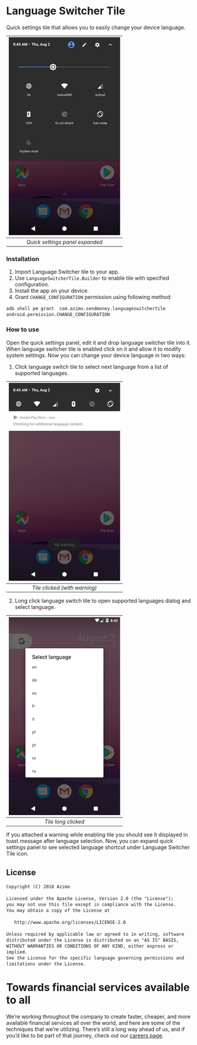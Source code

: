 # Language Switcher Tile
Quick settings tile that allows you to easily change your device language.

| ![quick_settings_panel_expanded.png](screenshots/quick_settings_panel_expanded.png) |
|:--:| 
| *Quick settings panel expanded* |

### Installation

1. Import Language Switcher tile to your app.
2. Use ```LanguageSwitcherTile.Builder``` to enable tile with specified configuration. 
3. Install the app on your device.
4. Grant ```CHANGE_CONFIGURATION``` permission using following method:

```
adb shell pm grant  com.azimo.sendmoney.languageswitchertile android.permission.CHANGE_CONFIGURATION
```

### How to use

Open the quick settings panel, edit it and drop language switcher tile into it. When language switcher tile is enabled click on it and allow it to modify system settings. Now you can change your device language in two ways:

1. Click language switch tile to select next language from a list of supported languages.

| ![tile_clicked.png](screenshots/tile_clicked.png) |
|:--:| 
| *Tile clicked (with warning)* |

2. Long click language switch tile to open supported languages dialog and select language.

| ![tile_long_clicked.png](screenshots/tile_long_clicked.png) |
|:--:| 
| *Tile long clicked* |

If you attached a warning while enabling tile you should see it displayed in toast message after language selection. Now, you can expand quick settings panel to see selected language shortcut under Language Switcher Tile icon.

## License

    Copyright (C) 2018 Azimo

    Licensed under the Apache License, Version 2.0 (the "License");
    you may not use this file except in compliance with the License.
    You may obtain a copy of the License at

       http://www.apache.org/licenses/LICENSE-2.0

    Unless required by applicable law or agreed to in writing, software
    distributed under the License is distributed on an "AS IS" BASIS,
    WITHOUT WARRANTIES OR CONDITIONS OF ANY KIND, either express or implied.
    See the License for the specific language governing permissions and
    limitations under the License.


# Towards financial services available to all
We’re working throughout the company to create faster, cheaper, and more available financial services all over the world, and here are some of the techniques that we’re utilizing. There’s still a long way ahead of us, and if you’d like to be part of that journey, check out our [careers page](bit.ly/3vajnu6).
